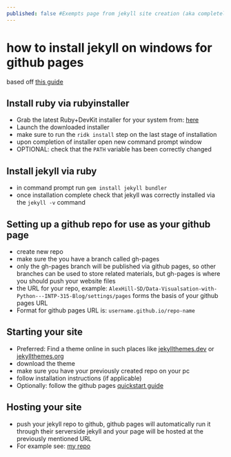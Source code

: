 ```yaml
---
published: false #Exempts page from jekyll site creation (aka completely removes from site)
---
```


# how to install jekyll on windows for github pages
based off [this guide](https://jekyllrb.com/docs/installation/windows/)

## Install ruby via rubyinstaller

* Grab the latest Ruby+DevKit installer for your system from: [here](https://rubyinstaller.org/downloads/)
* Launch the downloaded installer
* make sure to run the ```ridk install``` step on the last stage of installation
* upon completion of installer open new command prompt window
* OPTIONAL: check that the ```PATH``` variable has been correctly changed

## Install jekyll via ruby

* in command prompt run ```gem install jekyll bundler```
* once installation complete check that jekyll was correctly installed via the ```jekyll -v``` command


## Setting up a github repo for use as your github page

* create new repo
* make sure the you have a branch called gh-pages 
* only the gh-pages branch will be published via github pages, so other branches can be used to store related materials, but gh-pages is where you should push your website files
* the URL for your repo, example: ```AlexHill-SD/Data-Visualsation-with-Python---INTP-315-Blog/settings/pages``` forms the basis of your github pages URL
* Format for github pages URL is: ```username.github.io/repo-name```

## Starting your site

* Preferred: Find a theme online in such places like [jekyllthemes.dev](https://jekyllthemes.dev/) or [jekyllthemes.org](http://jekyllthemes.org/)
* download the theme
* make sure you have your previously created repo on your pc
* follow installation instructions (if applicable)
* Optionally: follow the github pages [quickstart guide](https://docs.github.com/en/pages/setting-up-a-github-pages-site-with-jekyll)

## Hosting your site

* push your jekyll repo to github, github pages will automatically run it through their serverside jekyll and your page will be hosted at the previously mentioned URL
* For example see: [my repo](https://github.com/AlexHill-SD/Data-Visualsation-with-Python---INTP-315-Blog)
